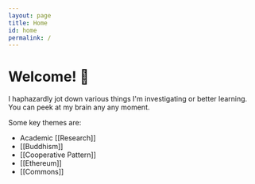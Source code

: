 ```yaml
---
layout: page
title: Home
id: home
permalink: /
---
```


# Welcome! 🌱

I haphazardly jot down various things I'm investigating or better learning.
You can peek at my brain any any moment.

Some key themes are:

*  Academic [[Research]]
*  [[Buddhism]]
*  [[Cooperative Pattern]]
*  [[Ethereum]]
*  [[Commons]]

<style>
  .wrapper {
    max-width: 46em;
  }
</style>

